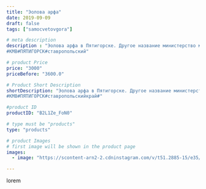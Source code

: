 ```yaml
---
title: "Эолова арфа"
date: 2019-09-09
draft: false
tags: ["samocvetovgora"]

# meta description
description : "Эолова арфа в Пятигорске. Другое название министерство музыки. Словами ощущение не передать, они не вмещают всю гамму восприятий. 
#КМВ#ПЯТИГОРСК#ставропольский"

# product Price
price: "3000"
priceBefore: "3600.0"

# Product Short Description
shortDescription: "Эолова арфа в Пятигорске. Другое название министерство музыки. Словами ощущение не передать, они не вмещают всю гамму восприятий. 
#КМВ#ПЯТИГОРСК#ставропольскийкрай#"

#product ID
productID: "B2L1Ze_FoN0"

# type must be "products"
type: "products"

# product Images
# first image will be shown in the product page
images:
  - image: "https://scontent-arn2-2.cdninstagram.com/v/t51.2885-15/e35/69497004_874125359639573_497594643561338179_n.jpg?tp=1&_nc_ht=scontent-arn2-2.cdninstagram.com&_nc_cat=105&_nc_ohc=cvqvgThPbUUAX_xIICz&ccb=7-4&oh=2accfc0a3b773f08d8af37a87f6cf920&oe=608532E2&_nc_sid=86f79a&ig_cache_key=MjEyOTAzMDA5NjU4NTM5MzAxMg%3D%3D.2-ccb7-4"

---
```

lorem
